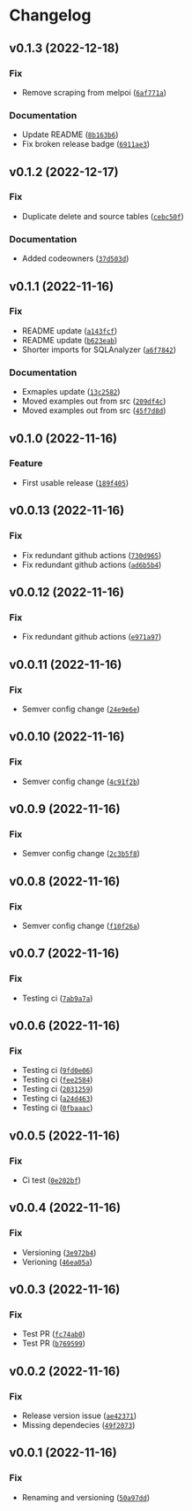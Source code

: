 # Changelog

<!--next-version-placeholder-->

## v0.1.3 (2022-12-18)
### Fix
* Remove scraping from melpoi ([`6af771a`](https://github.com/la0bing/melpoi/commit/6af771a5f5e1f62a69226975c5a759bdf044673a))

### Documentation
* Update README ([`8b163b6`](https://github.com/la0bing/melpoi/commit/8b163b6167a344b1d4eb0f1d701e2ce93c1cbcfd))
* Fix broken release badge ([`6911ae3`](https://github.com/la0bing/melpoi/commit/6911ae30753d7b94ead520d6dcbe6e46b2554c3a))

## v0.1.2 (2022-12-17)
### Fix
* Duplicate delete and source tables ([`cebc50f`](https://github.com/la0bing/melpoi/commit/cebc50fedd2bb6b471f290b5d6b984b5af2ff030))

### Documentation
* Added codeowners ([`37d503d`](https://github.com/la0bing/melpoi/commit/37d503d554f6314672d1b3834458a87094c51dba))

## v0.1.1 (2022-11-16)
### Fix
* README update ([`a143fcf`](https://github.com/la0bing/melpoi/commit/a143fcfd18aeb07768b1a431299ea5b42d3c3275))
* README update ([`b623eab`](https://github.com/la0bing/melpoi/commit/b623eab931df29e29dfcdcabdcd3db7a076ce925))
* Shorter imports for SQLAnalyzer ([`a6f7842`](https://github.com/la0bing/melpoi/commit/a6f7842cb427e8cb6374223a347732fc3eb787b5))

### Documentation
* Exmaples update ([`13c2582`](https://github.com/la0bing/melpoi/commit/13c2582bfab5554c8475b605acd805fa6693bb75))
* Moved examples out from src ([`209df4c`](https://github.com/la0bing/melpoi/commit/209df4ceaca45d968b62d26ecf3bd47097cf94cc))
* Moved examples out from src ([`45f7d8d`](https://github.com/la0bing/melpoi/commit/45f7d8def99b6e8d696f4825796243928022c1d4))

## v0.1.0 (2022-11-16)
### Feature
* First usable release ([`189f405`](https://github.com/la0bing/melpoi/commit/189f40599088d01a7be6d823c23602e5b2ecf81c))

## v0.0.13 (2022-11-16)
### Fix
* Fix redundant github actions ([`730d965`](https://github.com/la0bing/melpoi/commit/730d96515c0ac490a3972666b54f5b1d8ca0c476))
* Fix redundant github actions ([`ad6b5b4`](https://github.com/la0bing/melpoi/commit/ad6b5b4bc224969c167d873cfc7efdd155e144a2))

## v0.0.12 (2022-11-16)
### Fix
* Fix redundant github actions ([`e971a97`](https://github.com/la0bing/melpoi/commit/e971a97438d82079399f266b68fb20128c655925))

## v0.0.11 (2022-11-16)
### Fix
* Semver config change ([`24e9e6e`](https://github.com/la0bing/melpoi/commit/24e9e6e9d3c2959c4ad0f6119a28cf8946797874))

## v0.0.10 (2022-11-16)
### Fix
* Semver config change ([`4c91f2b`](https://github.com/la0bing/melpoi/commit/4c91f2b86c7c83cbd7956b1f619ba749e37be7aa))

## v0.0.9 (2022-11-16)
### Fix
* Semver config change ([`2c3b5f8`](https://github.com/la0bing/melpoi/commit/2c3b5f8001d11f762b799dbdc7bb9237c0461c76))

## v0.0.8 (2022-11-16)
### Fix
* Semver config change ([`f10f26a`](https://github.com/la0bing/melpoi/commit/f10f26afd99eb148530b4fff8786896813d6669b))

## v0.0.7 (2022-11-16)
### Fix
* Testing ci ([`7ab9a7a`](https://github.com/la0bing/melpoi/commit/7ab9a7ab207b7fcd738174c4a052a73f72c34ec0))

## v0.0.6 (2022-11-16)
### Fix
* Testing ci ([`9fd0e06`](https://github.com/la0bing/melpoi/commit/9fd0e062f282b67546f68ca5084097e3f901b248))
* Testing ci ([`fee2584`](https://github.com/la0bing/melpoi/commit/fee258420d28a8bb2f2df0acfdad9ffe35f7eee3))
* Testing ci ([`2031259`](https://github.com/la0bing/melpoi/commit/20312590865f2c16cf47ddf65eaad20d8b8ec0fd))
* Testing ci ([`a24d463`](https://github.com/la0bing/melpoi/commit/a24d46315af21b2ffb3d42abc96471b3c460fe65))
* Testing ci ([`0fbaaac`](https://github.com/la0bing/melpoi/commit/0fbaaac8a82b3da4a81175fe7c18806ed876c63b))

## v0.0.5 (2022-11-16)
### Fix
* Ci test ([`0e202bf`](https://github.com/la0bing/melpoi/commit/0e202bf55e274605c193b55e5bf8cc225cf682c7))

## v0.0.4 (2022-11-16)
### Fix
* Versioning ([`3e972b4`](https://github.com/la0bing/melpoi/commit/3e972b464dda807247a0b1eb827fc59a1f6c99dc))
* Verioning ([`46ea05a`](https://github.com/la0bing/melpoi/commit/46ea05a59804afa98f2c8e289661f80200337c71))

## v0.0.3 (2022-11-16)
### Fix
* Test PR ([`fc74ab0`](https://github.com/la0bing/melpoi/commit/fc74ab0b86a2afd104bf1f3b5999bd1519a98cee))
* Test PR ([`b769599`](https://github.com/la0bing/melpoi/commit/b769599f32df5c6c392600d12892e111850063da))

## v0.0.2 (2022-11-16)
### Fix
* Release version issue ([`ae42371`](https://github.com/la0bing/melpoi/commit/ae42371f6b0473b77d9a0b2e198bff45996a7797))
* Missing dependecies ([`49f2073`](https://github.com/la0bing/melpoi/commit/49f2073479aaf49db9a3d13510cbf95d07181aa1))

## v0.0.1 (2022-11-16)
### Fix
* Renaming and versioning ([`50a97dd`](https://github.com/la0bing/melpy/commit/50a97dd83f62d393c568ccd9151c004b5d57b70e))
